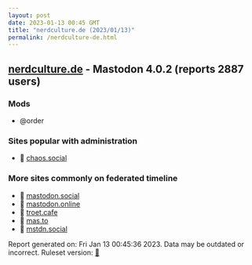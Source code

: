 ```yaml
---
layout: post
date: 2023-01-13 00:45 GMT
title: "nerdculture.de (2023/01/13)"
permalink: /nerdculture-de.html
---
```


## [nerdculture.de](https://nerdculture.de) - Mastodon 4.0.2 (reports 2887 users)

### Mods
 * @order

### Sites popular with administration

* 🐘 [chaos.social](/chaos-social.html)

### More sites commonly on federated timeline

* 🐘 [mastodon.social](/mastodon-social.html)
* 🐘 [mastodon.online](/mastodon-online.html)
* 🐘 [troet.cafe](/troet-cafe.html)
* 🐘 [mas.to](/mas-to.html)
* 🐘 [mstdn.social](/mstdn-social.html)

Report generated on: Fri Jan 13 00:45:36 2023. Data may be outdated or incorrect.
Ruleset version: [🧁](/version-cupcake)
